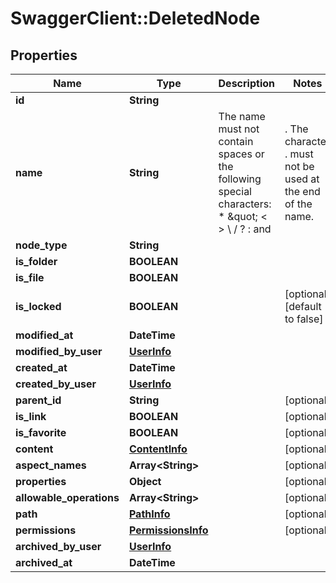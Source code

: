 # SwaggerClient::DeletedNode

## Properties
Name | Type | Description | Notes
------------ | ------------- | ------------- | -------------
**id** | **String** |  | 
**name** | **String** | The name must not contain spaces or the following special characters: * \&quot; &lt; &gt; \\ / ? : and |. The character . must not be used at the end of the name.  | 
**node_type** | **String** |  | 
**is_folder** | **BOOLEAN** |  | 
**is_file** | **BOOLEAN** |  | 
**is_locked** | **BOOLEAN** |  | [optional] [default to false]
**modified_at** | **DateTime** |  | 
**modified_by_user** | [**UserInfo**](UserInfo.md) |  | 
**created_at** | **DateTime** |  | 
**created_by_user** | [**UserInfo**](UserInfo.md) |  | 
**parent_id** | **String** |  | [optional] 
**is_link** | **BOOLEAN** |  | [optional] 
**is_favorite** | **BOOLEAN** |  | [optional] 
**content** | [**ContentInfo**](ContentInfo.md) |  | [optional] 
**aspect_names** | **Array&lt;String&gt;** |  | [optional] 
**properties** | **Object** |  | [optional] 
**allowable_operations** | **Array&lt;String&gt;** |  | [optional] 
**path** | [**PathInfo**](PathInfo.md) |  | [optional] 
**permissions** | [**PermissionsInfo**](PermissionsInfo.md) |  | [optional] 
**archived_by_user** | [**UserInfo**](UserInfo.md) |  | 
**archived_at** | **DateTime** |  | 


